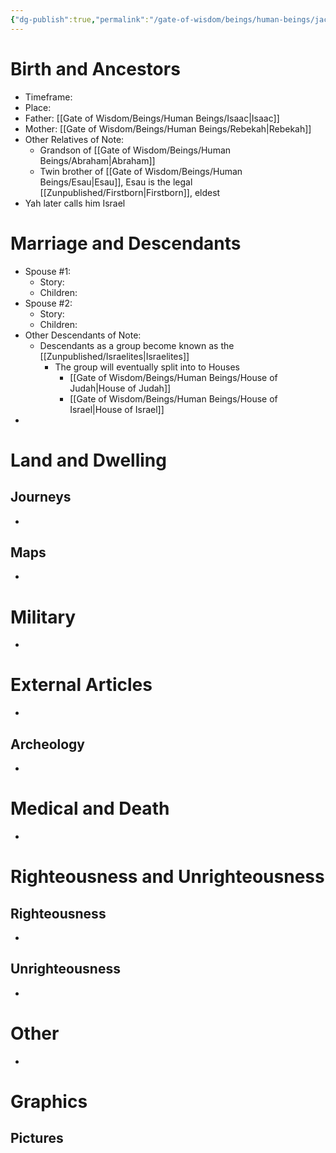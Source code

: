 ```yaml
---
{"dg-publish":true,"permalink":"/gate-of-wisdom/beings/human-beings/jacob/","tags":["#GateWisdom","HumanBeing"]}
---
```



# Birth and Ancestors
- Timeframe:
- Place:
- Father: [[Gate of Wisdom/Beings/Human Beings/Isaac\|Isaac]]
- Mother: [[Gate of Wisdom/Beings/Human Beings/Rebekah\|Rebekah]]
- Other Relatives of Note: 
	- Grandson of [[Gate of Wisdom/Beings/Human Beings/Abraham\|Abraham]]
	- Twin brother of [[Gate of Wisdom/Beings/Human Beings/Esau\|Esau]], Esau is the legal [[Zunpublished/Firstborn\|Firstborn]], eldest
-  Yah later calls him Israel

# Marriage and Descendants
- Spouse #1:
	- Story:
	- Children:
- Spouse #2:
	- Story:
	- Children:
- Other Descendants of Note:
	- Descendants as a group become known as the [[Zunpublished/Israelites\|Israelites]]
		- The group will eventually split into to Houses
			- [[Gate of Wisdom/Beings/Human Beings/House of Judah\|House of Judah]]
			- [[Gate of Wisdom/Beings/Human Beings/House of Israel\|House of Israel]]
-  

# Land and Dwelling
## Journeys
- 

## Maps
- 

# Military
- 

# External Articles
- 

## Archeology
- 

# Medical and Death
- 

# Righteousness and Unrighteousness
## Righteousness
- 

## Unrighteousness
- 

# Other
- 


# Graphics
## Pictures



